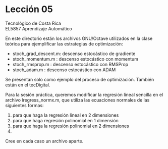 # Lección 05

Tecnológico de Costa Rica <br/>
EL5857 Aprendizaje Automático

En este directorio están los archivos GNU/Octave utilizados en la clase teórica para ejemplificar las estrategias de optimización:

- stoch_grad_descent.m: descenso estocástico de gradiente
- stoch_momentum.m    : descenso estocástico con momentum
- stoch_rmsprop.m     : descenso estocástico con RMSProp
- stoch_adam.m        : descenso estocástico con ADAM

Se presentan solo como ejemplo del proceso de optimización.  También
están en el tecDigital.

Para la sesión práctica, queremos modificar la regresión lineal sencilla en el archivo lregress_normx.m, que utiliza las ecuaciones normales de las siguientes formas:
1. para que haga la regresión lineal en 2 dimensiones
2. para que haga regresión polinomial en 1 dimensión
3. para que haga la regresión polinomial en 2 dimensiones
4. 
Cree en cada caso un archivo aparte.
